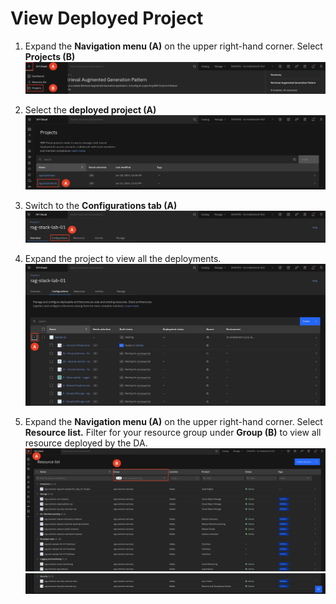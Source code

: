 # View Deployed Project

1. Expand the **Navigation menu (A)** on the upper right-hand corner. Select **Projects (B)**
![alt text](../images/1.3.1.png)

2. Select the **deployed project (A)**
![alt text](../images/1.3.2.png)

3. Switch to the **Configurations tab (A)**
![alt text](../images/1.3.3.png)

4. Expand the project to view all the deployments.
![alt text](../images/1.3.4.png)

5.	Expand the **Navigation menu (A)** on the upper right-hand corner. Select **Resource list.**  Filter for your resource group under **Group (B)** to view all resource deployed by the DA.
![alt text](<../images/1.3.5-a.png>)
![alt text](<../images/1.3.5-b.png>)